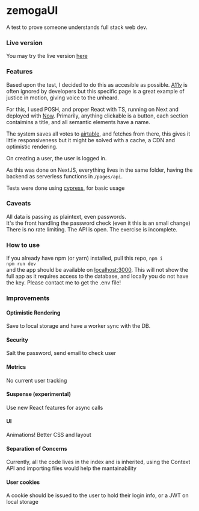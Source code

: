 # zemogaUI

A test to prove someone understands full stack web dev.

### Live version

You may try the live version [here](https://zemogaui.estebandalelr1.now.sh)

### Features

Based upon the test, I decided to do this as accesible as possible. [A11y](https://developer.mozilla.org/en-US/docs/Web/Accessibility) is often ignored by developers but this specific page is a great example of justice in motion, giving voice to the unheard. 

For this, I used POSH, and proper React with TS, running on Next and deployed with [Now](zeit.co). Primarily, anything clickable is a button, each section contaimins a title, and all semantic elements have a name.

The system saves all votes to [airtable](https://airtable.com/), and fetches from there, this gives it little responsiveness but it might be solved with a cache, a CDN and optimistic rendering.

On creating a user, the user is logged in.

As this was done on NextJS, everything lives in the same folder, having the backend as serverless functions in ```/pages/api```.

Tests were done using [cypress](https://cypress.io), for basic usage 

### Caveats

All data is passing as plaintext, even passwords.  
It's the front handling the password check (even it this is an small change)
There is no rate limiting.
The API is open.
The exercise is incomplete.

### How to use

If you already have npm (or yarn) installed, pull this repo, 
```npm i```  
```npm run dev```  
and the app should be available on [localhost:3000](http://localhost:3000). This will not show the full app as it requires access to the database, and locally you do not have the key. Please contact me to get the .env file!

### Improvements

#### Optimistic Rendering
Save to local storage and have a worker sync with the DB.
#### Security 
Salt the password, send email to check user
#### Metrics
No current user tracking
#### Suspense (experimental)
Use new React features for async calls
#### UI
Animations!
Better CSS and layout
#### Separation of Concerns
Currently, all the code lives in the index and is inherited, using the Context API and importing files would help the mantainability
#### User cookies
A cookie should be issued to the user to hold their login info, or a JWT on local storage